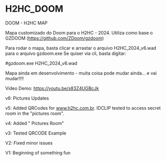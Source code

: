 # H2HC_DOOM
DOOM - H2HC MAP

Mapa customizado do Doom para o H2HC - 2024.
Utiliza como base o GZDOOM (https://github.com/ZDoom/gzdoom)

Para rodar o mapa, basta clicar e arrastar o arquivo H2HC_2024_v6.wad para o arquivo gzdoom.exe
Se quiser via cli, basta digitar:

#gzdoom.exe H2HC_2024_v6.wad

Mapa ainda em desenvolvimento - muita coisa pode mudar ainda... e vai mudar!!!!

Video Demo: https://youtu.be/s83Z4UGBcJk

v6:
Pictures Updates

v5:
Added QRCodes for www.h2hc.com.br.
IDCLIP tested to access secret room in the "pictures room".

v4: 
Added " Pictures Room" 

v3: 
Tested QRCODE Example

V2: 
Fixed minor issues

V1: 
Beginning of something fun
